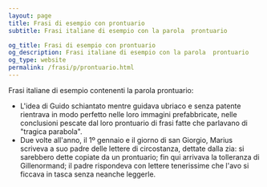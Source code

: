 ```yaml
---
layout: page
title: Frasi di esempio con prontuario 
subtitle: Frasi italiane di esempio con la parola  prontuario

og_title: Frasi di esempio con prontuario 
og_description: Frasi italiane di esempio con la parola  prontuario
og_type: website
permalink: /frasi/p/prontuario.html
---
```


Frasi italiane di esempio contenenti la parola prontuario:


- L'idea di Guido schiantato mentre guidava ubriaco e senza patente rientrava in modo perfetto nelle loro immagini prefabbricate, nelle conclusioni pescate dal loro prontuario di frasi fatte che parlavano di "tragica parabola".
- Due volte all'anno, il 1º gennaio e il giorno di san Giorgio, Marius scriveva a suo padre delle lettere di circostanza, dettate dalla zia: si sarebbero dette copiate da un prontuario; fin qui arrivava la tolleranza di Gillenormand; il padre rispondeva con lettere tenerissime che l'avo si ficcava in tasca senza neanche leggerle.
